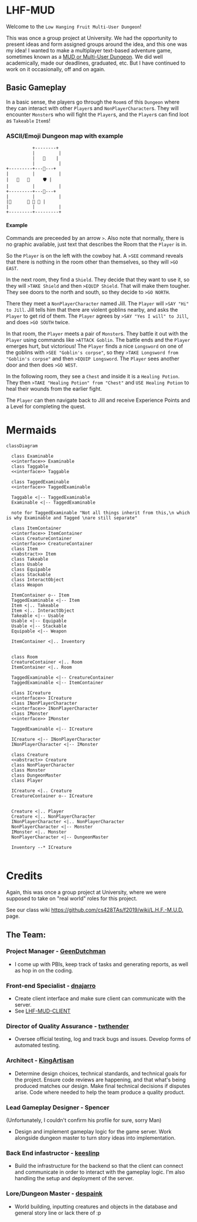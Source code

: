 # LHF-MUD

Welcome to the `Low Hanging Fruit Multi-User Dungeon`!

This was once a group project at University. We had the opportunity to present ideas and form assigned groups around the idea, and this one was my idea! I wanted to make a multiplayer text-based adventure game, sometimes known as a [MUD or Multi-User Dungeon](https://en.wikipedia.org/wiki/Multi-user_dungeon). We did well academically, made our deadlines, graduated, etc. But I have continued to work on it occasionally, off and on again.

## Basic Gameplay

In a basic sense, the players go through the `Room`s of this `Dungeon` where they can interact with other `Player`s and `NonPlayerCharacter`s.  They will encounter `Monster`s who will fight the `Player`s, and the `Player`s can find loot as `Takeable` `Item`s!

### ASCII/Emoji Dungeon map with example

```
          +--------+
          |         |
          |   🧘    |
          |         |
+---------+---🏪---+
|         |         |
|   🤠   🚪     🛡️ |
|         |         |
+---------+---🚪---+
|         |         |
|🧰      🚪 👿 👿 |   
|         |         |
+---------+---------+
```

#### Example
Commands are preceeded by an arrow `>`.  Also note that normally, there is no graphic available, just text that describes the Room that the `Player` is in.

So the `Player` is on the left with the cowboy hat.  A `>SEE` command reveals that there is nothing in the room other than themselves, so they will `>GO EAST`.

In the next room, they find a `Shield`.  They decide that they want to use it, so they will `>TAKE Shield` and then `>EQUIP Shield`.  That will make them tougher.  They see doors to the north and south, so they decide to `>GO NORTH`.  

There they meet a `NonPlayerCharacter` named Jill.  The `Player` will `>SAY "Hi" to Jill`.  Jill tells him that there are violent goblins nearby, and asks the `Player` to get rid of them.  The `Player` agrees by `>SAY "Yes I will" to Jill`, and does `>GO SOUTH` twice.

In that room, the `Player` meets a pair of `Monster`s.  They battle it out with the `Player` using commands like `>ATTACK Goblin`. The battle ends and the `Player` emerges hurt, but victorious!  The `Player` finds a nice `Longsword` on one of the goblins with `>SEE "Goblin's corpse"`, so they `>TAKE Longsword from "Goblin's corpse"` and then `>EQUIP Longsword`. The `Player` sees another door and then does `>GO WEST`.

In the following room, they see a `Chest` and inside it is a `Healing Potion`.  They then `>TAKE "Healing Potion" from "Chest"` and `USE Healing Potion` to heal their wounds from the earlier fight.  

The `Player` can then navigate back to Jill and receive Experience Points and a Level for completing the quest.

# Mermaids

```mermaid
classDiagram

  class Examinable
  <<interface>> Examinable
  class Taggable
  <<interface>> Taggable

  class TaggedExaminable
  <<interface>> TaggedExaminable

  Taggable <|-- TaggedExaminable
  Examinable <|-- TaggedExaminable

  note for TaggedExaminable "Not all things inherit from this,\n which is why Examinable and Tagged \nare still separate"

  class ItemContainer
  <<interface>> ItemContainer
  class CreatureContainer
  <<interface>> CreatureContainer
  class Item
  <<abstract>> Item
  class Takeable
  class Usable
  class Equipable
  class Stackable
  class InteractObject
  class Weapon

  ItemContainer o-- Item
  TaggedExaminable <|-- Item
  Item <|.. Takeable
  Item <|.. InteractObject
  Takeable <|-- Usable
  Usable <|-- Equipable
  Usable <|-- Stackable
  Equipable <|-- Weapon

  ItemContainer <|.. Inventory


  class Room
  CreatureContainer <|.. Room
  ItemContainer <|.. Room

  TaggedExaminable <|-- CreatureContainer
  TaggedExaminable <|-- ItemContainer

  class ICreature
  <<interface>> ICreature
  class INonPlayerCharacter
  <<interface>> INonPlayerCharacter
  class IMonster
  <<interface>> IMonster

  TaggedExaminable <|-- ICreature

  ICreature <|-- INonPlayerCharacter
  INonPlayerCharacter <|-- IMonster

  class Creature
  <<abstract>> Creature
  class NonPlayerCharacter
  class Monster
  class DungeonMaster
  class Player

  ICreature <|.. Creature
  CreatureContainer o-- ICreature


  Creature <|.. Player
  Creature <|.. NonPlayerCharacter
  INonPlayerCharacter <|.. NonPlayerCharacter
  NonPlayerCharacter <|-- Monster
  IMonster <|.. Monster
  NonPlayerCharacter <|-- DungeonMaster

  Inventory --* ICreature


```


# Credits

Again, this was once a group project at University, where we were supposed to take on "real world" roles for this project.  

See our class wiki <https://github.com/cs428TAs/f2019/wiki/L.H.F.-M.U.D.>  page.

## The Team:

### Project Manager - [GeenDutchman](https://github.com/GeenDutchman)

* I come up with PBIs, keep track of tasks and generating reports, as well as hop in on the coding.

### Front-end Specialist - [dnajarro](https://github.com/dnajarro) 

* Create client interface and make sure client can communicate with the server.
* See [LHF-MUD-CLIENT](https://github.com/GeenDutchman/LHF-MUD-CLIENT)

### Director of Quality Assurance - [twthender](https://github.com/twthender) 

* Oversee official testing, log and track bugs and issues. Develop forms of automated testing.

### Architect - [KingArtisan](https://github.com/KingArtisan)

* Determine design choices, technical standards, and technical goals for the project. Ensure code reviews are happening, and that what's being produced matches our design. Make final technical decisions if disputes arise. Code where needed to help the team produce a quality product.

### Lead Gameplay Designer - Spencer

(Unfortunately, I couldn't confirm his profile for sure, sorry Man)
* Design and implement gameplay logic for the game server. Work alongside dungeon master to turn story ideas into implementation.

### Back End infastructor - [keeslinp](https://github.com/keeslinp)

* Build the infrastructure for the backend so that the client can connect and communicate in order to interact with the gameplay logic. I'm also handling the setup and deployment of the server.

### Lore/Dungeon Master - [despaink](https://github.com/despaink)
* World building, inputting creatures and objects in the database and general story line or lack there of :p